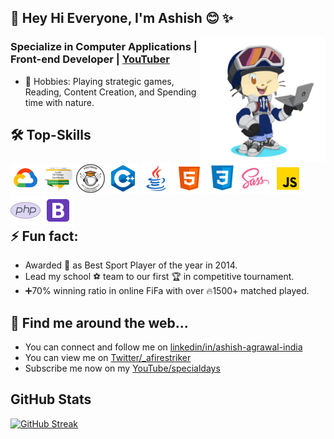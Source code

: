 <!-- COMMENTED
**Afirestriker/Afirestriker** is a ✨ _special_ ✨ repository because its `README.md` (this file) appears on your GitHub profile.
-->

## 👋 Hey Hi Everyone, I'm Ashish 😊 ✨

<img align="right" width="200" height="200" src="./Images/Octacat-img1.png?raw=true"></a>

### Specialize in Computer Applications | Front-end Developer | <a href="https://www.youtube.com/specialdays">YouTuber</a>

- 🔭 Hobbies: Playing strategic games, Reading, Content Creation, and Spending time with nature.
<!-- - 🌱 Learning MERN Stack... -->

<!--
- 📫 How to reach me: ...
- 😄 Pronouns: ...
-->

## 🛠 Top-Skills
<div style="float:left;"> 
  <img src="./Icons/google_cloud_48x48.png" alt="Google Cloud" title="Google Cloud">
  <a href="https://www.credly.com/go/Lsvab3Ph" target="_blank"><img src="./Icons/google-ux-design_badge_48x48.png" alt="Google UX Design Certified Badge" title="Google UX Certified"></a>
  <a href="https://badgr.com/public/assertions/9yWH06MVTkqu6AtITDiXEQ" target="_blank"><img src="./Icons/postman_student_expert_badge_48x48.png" alt="Postman Student Expert Badge" title="Postman Student Expert"></a>
  <img src="./Icons/cpp_48x48.png" alt="CPP" title="C++">
  <img src="./Icons/Java-icon.png" alt="Java" title="Java">
  <img src="./Icons/HTML_48x48.png" alt="HTML5" title="HTML5">
  <img src="./Icons/CSS-icon.png" alt="CSS3" title="CSS3">
  <img src="./Icons/SASS_48x48.png" alt="SASS" title="SASS">
  <img src="./Icons/JavaScript-48x48.png" alt="JavaScript" title="JavaScript">
  <img src="./Icons/PHP_48x48.png" alt="PHP" title="PHP">
  <img src="./Icons/Bootstrap-48x48.png" alt="BootStrap" title="Bootstrap">
</div>

<!-- ## ✍️ Blog -->

## ⚡️ Fun fact:
- Awarded 🥇 as Best Sport Player of the year in 2014.
- Lead my school ⚽ team to our first 🏆 in competitive tournament.
- ➕70% winning ratio in online FiFa with over 🔥1500+ matched played.

## 🔗 Find me around the web...
- You can connect and follow me on <a href="https://linkedin.com/in/ashish-agrawal-india">linkedin/in/ashish-agrawal-india</a>
- You can view me on <a href="https://twitter.com/_afirestriker">Twitter/_afirestriker</a>
- Subscribe me now on my <a href="https://www.youtube.com/c/SpecialDays">YouTube/specialdays</a>

<!-- COMMENTED -->

## GitHub Stats
<!--  https://github.com/anuraghazra/github-readme-stats/blob/master/themes/README.md   -->
<!-- [![Afirestriker GitHub stats](https://github-readme-stats.vercel.app/api?username=Afirestriker&show_icons=true&theme=dark)] -->

<!--  https://github-readme-streak-stats.herokuapp.com/demo/  -->
[![GitHub Streak](https://github-readme-streak-stats.herokuapp.com?user=Afirestriker&theme=github-dark&hide_border=true&date_format=M%20j%5B%2C%20Y%5D)](https://git.io/streak-stats)
 
